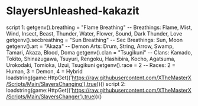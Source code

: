 # SlayersUnleashed-kakazit
script 1: getgenv().breathing = "Flame Breathing" -- Breathings: Flame, Mist, Wind, Insect, Beast, Thunder, Water, Flower, Sound, Dark Thunder, Love getgenv().secbreathing = "Sun Breathing" -- Sec Breathings: Sun, Moon getgenv().art = "Akaza" -- Demon Arts: Drum, String, Arrow, Swamp, Tamari, Akaza, Blood, Doma getgenv().clan = "Tsugikuni" -- Clans: Kamado, Tokito, Shinazugawa, Tsuyuri, Rengoku, Hashibira, Kocho, Agatsuma, Urokodaki, Tomioka, Uzui, Tsugikuni getgenv().race = 2 -- Races: 2 = Human, 3 = Demon, 4 = Hybrid loadstring(game:HttpGet(('https://raw.githubusercontent.com/XTheMasterX/Scripts/Main/SlayersChanging'),true))() script 2: loadstring(game:HttpGet(('https://raw.githubusercontent.com/XTheMasterX/Scripts/Main/SlayersChanger'),true))()
